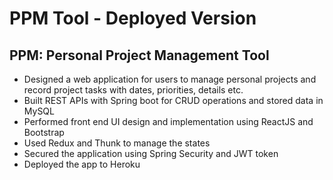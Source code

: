 # PPM Tool - Deployed Version

## PPM: Personal Project Management Tool

* Designed a web application for users to manage personal projects and record project tasks with dates, priorities, details etc.
* Built REST APIs with Spring boot for CRUD operations and stored data in MySQL
* Performed front end UI design and implementation using ReactJS and Bootstrap
* Used Redux and Thunk to manage the states
* Secured the application using Spring Security and JWT token
* Deployed the app to Heroku
